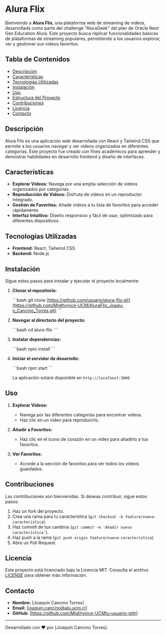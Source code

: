 # Alura Flix

Bienvenido a **Alura Flix**, una plataforma web de streaming de videos, desarrollada como parte del challenge "AluraGeek" del plan de Oracle Next Gen Education Alura. Este proyecto busca replicar funcionalidades básicas de plataformas de streaming populares, permitiendo a los usuarios explorar, ver y gestionar sus videos favoritos.

## Tabla de Contenidos

- [Descripción](#descripción)
- [Características](#características)
- [Tecnologías Utilizadas](#tecnologías-utilizadas)
- [Instalación](#instalación)
- [Uso](#uso)
- [Estructura del Proyecto](#estructura-del-proyecto)
- [Contribuciones](#contribuciones)
- [Licencia](#licencia)
- [Contacto](#contacto)

## Descripción

Alura Flix es una aplicación web desarrollada con React y Tailwind CSS que permite a los usuarios navegar y ver videos organizados en diferentes categorías. Este proyecto fue creado con fines académicos para aprender y demostrar habilidades en desarrollo frontend y diseño de interfaces.

## Características

- **Explorar Videos:** Navega por una amplia selección de videos organizados por categorías.
- **Reproducción de Videos:** Disfruta de videos en un reproductor integrado.
- **Gestión de Favoritos:** Añade videos a tu lista de favoritos para acceder rápidamente.
- **Interfaz Intuitiva:** Diseño responsivo y fácil de usar, optimizado para diferentes dispositivos.

## Tecnologías Utilizadas

- **Frontend:** React, Tailwind CSS
- **Backend:** Node.js

## Instalación

Sigue estos pasos para instalar y ejecutar el proyecto localmente:

1. **Clonar el repositorio:**

   \`\`\`bash
   git clone [https://github.com/usuario/alura-flix.git](https://github.com/Migthynice-UCM/AluraFlix_Joaqu-n_Cancino_Torres.git)
   \`\`\`
2. **Navegar al directorio del proyecto:**

   \`\`\`bash
   cd alura-flix
   \`\`\`
3. **Instalar dependencias:**

   \`\`\`bash
   npm install
   \`\`\`
4. **Iniciar el servidor de desarrollo:**

   \`\`\`bash
   npm start
   \`\`\`

   La aplicación estará disponible en `http://localhost:3000`.

## Uso

1. **Explorar Videos:**

   - Navega por las diferentes categorías para encontrar videos.
   - Haz clic en un video para reproducirlo.
2. **Añadir a Favoritos:**

   - Haz clic en el ícono de corazón en un video para añadirlo a tus favoritos.
3. **Ver Favoritos:**

   - Accede a la sección de favoritos para ver todos los videos guardados.

## Contribuciones

Las contribuciones son bienvenidas. Si deseas contribuir, sigue estos pasos:

1. Haz un fork del proyecto.
2. Crea una rama para tu característica (`git checkout -b feature/nueva-caracteristica`).
3. Haz commit de tus cambios (`git commit -m 'Añadir nueva característica'`).
4. Haz push a la rama (`git push origin feature/nueva-caracteristica`).
5. Abre un Pull Request.

## Licencia

Este proyecto está licenciado bajo la Licencia MIT. Consulta el archivo [LICENSE](LICENSE) para obtener más información.

## Contacto

- **Nombre:** [Joaquín Cancino Torres]
- **Email:** [joaquin.cancino@alu.ucm.cl]
- **GitHub:** [https://github.com/Migthynice-UCMtu-usuario-gith]

---

Desarrollado con ❤️ por [Joaquín Cancino Torres].
